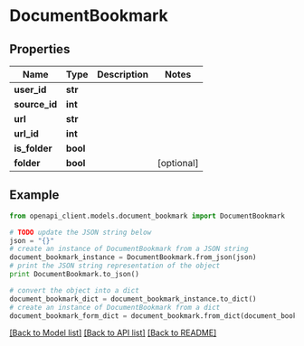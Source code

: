 # DocumentBookmark


## Properties
Name | Type | Description | Notes
------------ | ------------- | ------------- | -------------
**user_id** | **str** |  | 
**source_id** | **int** |  | 
**url** | **str** |  | 
**url_id** | **int** |  | 
**is_folder** | **bool** |  | 
**folder** | **bool** |  | [optional] 

## Example

```python
from openapi_client.models.document_bookmark import DocumentBookmark

# TODO update the JSON string below
json = "{}"
# create an instance of DocumentBookmark from a JSON string
document_bookmark_instance = DocumentBookmark.from_json(json)
# print the JSON string representation of the object
print DocumentBookmark.to_json()

# convert the object into a dict
document_bookmark_dict = document_bookmark_instance.to_dict()
# create an instance of DocumentBookmark from a dict
document_bookmark_form_dict = document_bookmark.from_dict(document_bookmark_dict)
```
[[Back to Model list]](../README.md#documentation-for-models) [[Back to API list]](../README.md#documentation-for-api-endpoints) [[Back to README]](../README.md)


